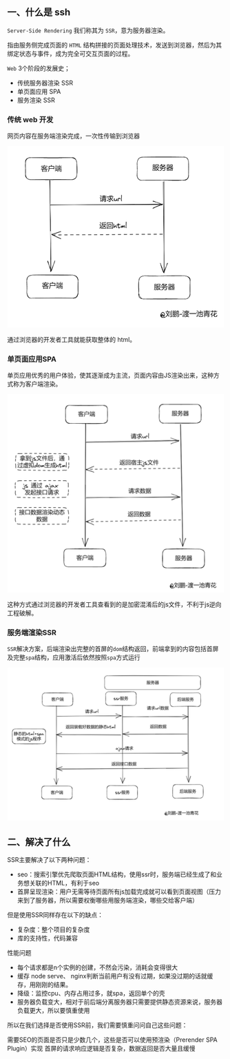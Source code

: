 ## 一、什么是 ssh

`Server-Side Rendering` 我们称其为 `SSR`，意为服务器渲染。

指由服务侧完成页面的 `HTML` 结构拼接的页面处理技术，发送到浏览器，然后为其绑定状态与事件，成为完全可交互页面的过程。

`Web` 3个阶段的发展史；

* 传统服务器渲染 SSR
* 单页面应用 SPA
* 服务渲染 SSR

### 传统 web 开发

网页内容在服务端渲染完成，⼀次性传输到浏览器

![ssr_1](img\ssr_1.png)

通过浏览器的开发者工具就能获取整体的 html。

### 单页面应用SPA

单页应用优秀的用户体验，使其逐渐成为主流，页面内容由JS渲染出来，这种方式称为客户端渲染。

![ssr_2](img\ssr_2.png)

这种方式通过浏览器的开发者工具查看到的是加密混淆后的js文件，不利于js逆向工程破解。

### 服务端渲染SSR

`SSR`解决方案，后端渲染出完整的首屏的`dom`结构返回，前端拿到的内容包括首屏及完整`spa`结构，应用激活后依然按照`spa`方式运行

![ssr_3](img\ssr_3.png)


## 二、解决了什么

SSR主要解决了以下两种问题：

* seo：搜索引擎优先爬取页面HTML结构，使用ssr时，服务端已经生成了和业务想关联的HTML，有利于seo
* 首屏呈现渲染：用户无需等待页面所有js加载完成就可以看到页面视图（压力来到了服务器，所以需要权衡哪些用服务端渲染，哪些交给客户端）

但是使用SSR同样存在以下的缺点：

* 复杂度：整个项目的复杂度
* 库的支持性，代码兼容

性能问题

* 每个请求都是n个实例的创建，不然会污染，消耗会变得很大
* 缓存 node serve、 nginx判断当前用户有没有过期，如果没过期的话就缓存，用刚刚的结果。
* 降级：监控cpu、内存占用过多，就spa，返回单个的壳
* 服务器负载变大，相对于前后端分离服务器只需要提供静态资源来说，服务器负载更大，所以要慎重使用

所以在我们选择是否使用SSR前，我们需要慎重问问自己这些问题：

需要SEO的页面是否只是少数几个，这些是否可以使用预渲染（Prerender SPA Plugin）实现
首屏的请求响应逻辑是否复杂，数据返回是否大量且缓慢
